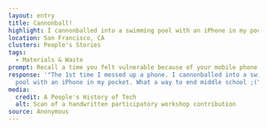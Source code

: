 ```yaml
---
layout: entry
title: Cannonball!
highlight: I cannonballed into a swimming pool with an iPhone in my pocket.
location: San Francisco, CA
clusters: People's Stories
tags:
  - Materials & Waste
prompt: Recall a time you felt vulnerable because of your mobile phone.
response: '"The 1st time I messed up a phone. I cannonballed into a swimming
  pool with an iPhone in my pocket. What a way to end middle school ;("'
media:
  credit: A People's History of Tech
  alt: Scan of a handwritten participatory workshop contribution
source: Anonymous
---
```

